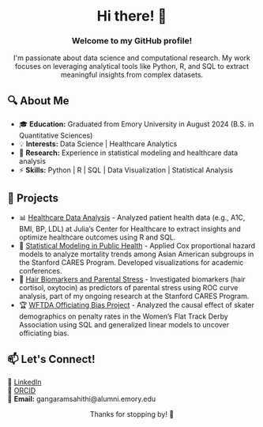 <h1 align="center">Hi there! 👋</h1>
<h3 align="center">Welcome to my GitHub profile!</h3>

<p align="center">
I'm passionate about data science and computational research. My work focuses on leveraging analytical tools like Python, R, and SQL to extract meaningful insights from complex datasets.
</p>

<h2>🔍 About Me</h2>

<ul>
  <li>🎓 <strong>Education:</strong> Graduated from Emory University in August 2024 (B.S. in Quantitative Sciences)</li>
  <li>💡 <strong>Interests:</strong> Data Science | Healthcare Analytics</li>
  <li>🔬 <strong>Research:</strong> Experience in statistical modeling and healthcare data analysis</li>
  <li>⚡ <strong>Skills:</strong> Python | R | SQL | Data Visualization | Statistical Analysis </li>
</ul>

<h2>🚀 Projects</h2>

<ul>
  <li>📊 <a href="#">Healthcare Data Analysis</a> - Analyzed patient health data (e.g., A1C, BMI, BP, LDL) at Julia’s Center for Healthcare to extract insights and optimize healthcare outcomes using R and SQL.</li>
  <li>🏥 <a href="#">Statistical Modeling in Public Health</a> - Applied Cox proportional hazard models to analyze mortality trends among Asian American subgroups in the Stanford CARES Program. Developed visualizations for academic conferences.</li>
  <li>🔬 <a href="#">Hair Biomarkers and Parental Stress</a> - Investigated biomarkers (hair cortisol, oxytocin) as predictors of parental stress using ROC curve analysis, part of my ongoing research at the Stanford CARES Program.</li>
  <li>🏆 <a href="#">WFTDA Officiating Bias Project</a> - Analyzed the causal effect of skater demographics on penalty rates in the Women’s Flat Track Derby Association using SQL and generalized linear models to uncover officiating bias.</li>
</ul>

<h2>📫 Let's Connect!</h2>

<p>
  🔗 <a href="https://www.linkedin.com/in/gangaram-sahithi1/">LinkedIn</a> <br>
  📝 <a href="https://orcid.org/0009-0008-8111-9877">ORCID</a> <br>
  📧 <strong>Email:</strong> gangaramsahithi@alumni.emory.edu
</p>

<p align="center">Thanks for stopping by! 🚀</p>
